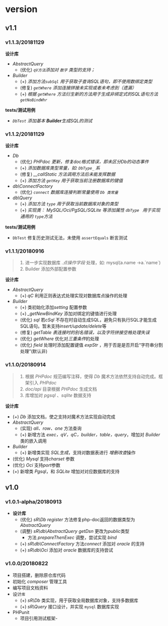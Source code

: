 # version

## v1.1

### v1.1.3/20181129

**设计库**

- *AbstractQuery*
  - (优化) *`qV方法`添加对 `数字` 类型的支持；*
- *Builder*
  - (+) *添加方法`subSql` 用于获取子查询SQL语句，即不使用数绑定类型*
  - (修复) *`getWhere` 添加连接拼接未实现或者未考虑到（遗漏）*
  - (+) *根据 `getWhere` 方法衍生新的方法用于生成非绑定式的SQL语句方法`getNoBindWhr`*

**tests/测试用例**

- _`DbTest` 添加基本 **Builder**生成SQL的测试_



### v1.1.2/20181129

**设计库**

- *Db*
  - (优化) *PHPdoc 更新，修复doc格式错误，即未区分Db的动态事件*
  - (+) *添加数据库类型常量，如: `DbType_` 系*
  - (修复) *__callStatic 方法调用方法后未能发挥数据*
  - (+) *添加方法 `getKey` 用于获取当前注册数据库的键值*
- *db\ConnectFactory*
  - (优化) *`connect` 数据库连接判断常量使用 `Db 类常量`*
- *db\Query*
  - (+) *添加方法 `type` 用于获取当前数据库对象的类型*
  - (+) *实现类： MySQL/Oci/PgSQL/SQLite 等添加属性 `dbType ` 用于实现通用的 `type`方法*

**tests/测试用例**

- `DbTest` 修复历史测试无法，未使用 `assertEquals` 断言测试



### v1.1.1/20180916

> 1. 进一步实现数据库 *.点操作字段* 处理，如:  mysql(a.name ->a.\`name\`)
> 2. Builder 添加外部配置参数

**设计库**

- *AbstractQuery*
  - (+) *qC* 利用正则表达式处理实现对数据库点操作的处理
- *Builder*
  - (+) 类初始化添加*setting* 配置参数
  - (+) *_getNewBindKey* 添加对绑定的键值进行处理
  - (优化) *sql* 若*cSql* 不存在时自动生成SQL，避免只有执行SQL才能生成SQL语句。暂未支持*insert/update/delete*等
  - (修复) *getTable* *表连接时的别名错误，以及字符拼接空格处理失误*
  - (优化) *getWhere* 优化对*三重条件*的处理
  - (优化) *field* 处理时添加配置键值 *expStr* ，用于否是是否开启“字符串分割处理”(默认非)



### v1.1.0/20180914

> 1. 根据 *PHPdoc* 规范编写注释，使得 *Db* 魔术方法依然支持自动完成。框架引入 *PHPdoc*
> 2. *doc/api* 目录根据 *PHPdoc* 生成文档
> 3. 库增加对 *pgsql* 、*sqlite* 数据支持

**设计库**

- (+) *Db* 添加文档，使之支持对魔术方法实现自动完成
- *AbstractQuery*
  - (实现) *all、row、one* 方法查询
  - (+) 新增方法 *exec，qV，qC，builder，table，query*，增加对 *Builder* 类的嵌入调用
- *Builder*
  - (+) 新增类实现 *SQL生成*，支持对数据表进行 *增删改查*操作
- (优化) *Mysql* 支持*charset* 参数
- (优化) *Oci* 支持*port*参数
- (+) 新增类 *Pgsql*，和 *SQLite* 增加对对应数据库的支持



## v1.0

### v1.0.1-alpha/20180913

- **设计库**
  - (优化) *sR\Db* *register* 方法修复php-doc返回的数据类型为 *AbstractQuery*
  - (调整) *sR\db\AbstractQuery* *getDsn* 更改为*public*类型
    - 方法 *prepareThenExec* 调整，尝试实现 *bind* 
  - (+) *sR\db\ConnectFactory* 方法*connect* 添加对 *oracle* 的支持
  - (+) *sR\db\Oci* 添加对 *oracle* 数据库的支持尝试

### v1.0.0/20180822

- 项目搭建，删除原仓库代码
- 初始化 *composer* 管理工具
- 编写项目文档资料
- 设计``库``
  - (+) *sR\Db* 类实现，用于获取全局数据库对象，支持多数据库
  - (+) *sR\Query* 接口设计，并实现 ``mysql`` 数据库实现
- PHPunit
  - 项目引用测试框架-